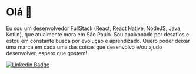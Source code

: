 <h1>Olá 👋</h1>

Eu sou um desenvolvedor FullStack (React, React Native, NodeJS, Java, Kotlin), que atualmente mora em São Paulo.
Sou apaixonado por desafios e estou em constante busca por evolução e aprendizado.
Quero poder deixar uma marca em cada uma das coisas que desenvolvo e/ou ajudo desenvolver, espero que gostem!

<a href="https://www.linkedin.com/in/vitor-medeiro-9096ab138/">
<img alt="Linkedin Badge" src="https://img.shields.io/badge/-Vitor%20Medeiro-blue?style=flat-square&logo=Linkedin&logoColor=white&link=https://www.linkedin.com/in/vitor-medeiro-9096ab138/"/></a>

